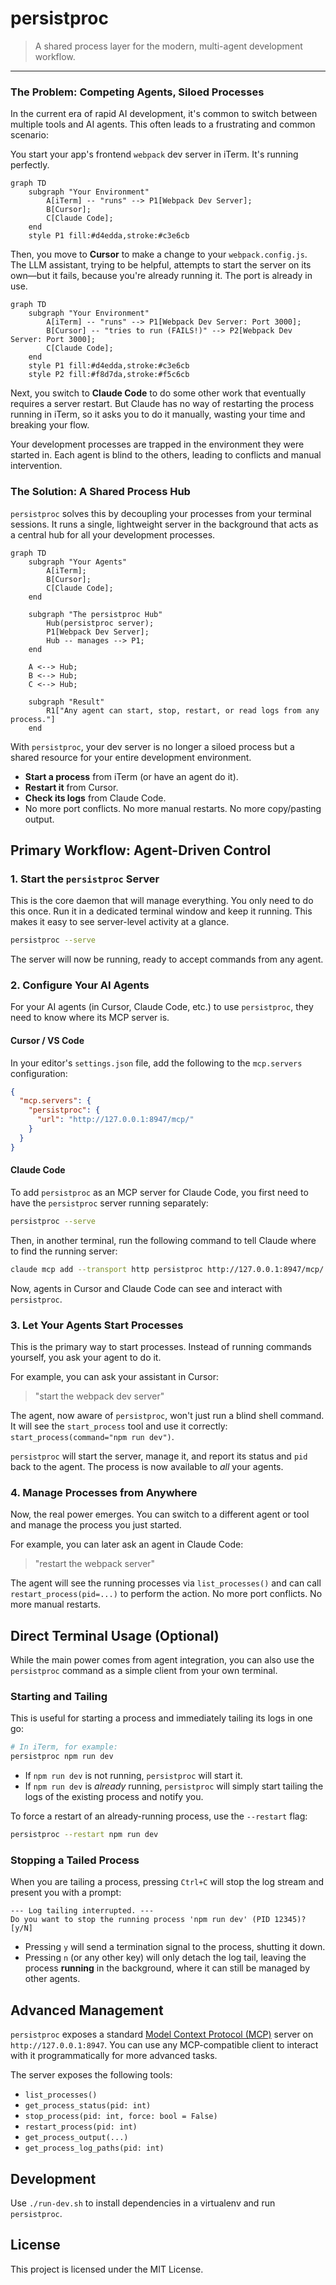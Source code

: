# persistproc
> A shared process layer for the modern, multi-agent development workflow.

---

### The Problem: Competing Agents, Siloed Processes

In the current era of rapid AI development, it's common to switch between multiple tools and AI agents. This often leads to a frustrating and common scenario:

You start your app's frontend `webpack` dev server in iTerm. It's running perfectly.

```mermaid
graph TD
    subgraph "Your Environment"
        A[iTerm] -- "runs" --> P1[Webpack Dev Server];
        B[Cursor];
        C[Claude Code];
    end
    style P1 fill:#d4edda,stroke:#c3e6cb
```

Then, you move to **Cursor** to make a change to your `webpack.config.js`. The LLM assistant, trying to be helpful, attempts to start the server on its own—but it fails, because you're already running it. The port is already in use.

```mermaid
graph TD
    subgraph "Your Environment"
        A[iTerm] -- "runs" --> P1[Webpack Dev Server: Port 3000];
        B[Cursor] -- "tries to run (FAILS!)" --> P2[Webpack Dev Server: Port 3000];
        C[Claude Code];
    end
    style P1 fill:#d4edda,stroke:#c3e6cb
    style P2 fill:#f8d7da,stroke:#f5c6cb
```

Next, you switch to **Claude Code** to do some other work that eventually requires a server restart. But Claude has no way of restarting the process running in iTerm, so it asks you to do it manually, wasting your time and breaking your flow.

Your development processes are trapped in the environment they were started in. Each agent is blind to the others, leading to conflicts and manual intervention.

### The Solution: A Shared Process Hub

`persistproc` solves this by decoupling your processes from your terminal sessions. It runs a single, lightweight server in the background that acts as a central hub for all your development processes.

```mermaid
graph TD
    subgraph "Your Agents"
        A[iTerm];
        B[Cursor];
        C[Claude Code];
    end

    subgraph "The persistproc Hub"
        Hub(persistproc server);
        P1[Webpack Dev Server];
        Hub -- manages --> P1;
    end
    
    A <--> Hub;
    B <--> Hub;
    C <--> Hub;

    subgraph "Result"
        R1["Any agent can start, stop, restart, or read logs from any process."]
    end

```

With `persistproc`, your dev server is no longer a siloed process but a shared resource for your entire development environment.

- **Start a process** from iTerm (or have an agent do it).
- **Restart it** from Cursor.
- **Check its logs** from Claude Code.
- No more port conflicts. No more manual restarts. No more copy/pasting output.

## Primary Workflow: Agent-Driven Control

### 1. Start the `persistproc` Server
This is the core daemon that will manage everything. You only need to do this once. Run it in a dedicated terminal window and keep it running. This makes it easy to see server-level activity at a glance.

```bash
persistproc --serve
```
The server will now be running, ready to accept commands from any agent.

### 2. Configure Your AI Agents
For your AI agents (in Cursor, Claude Code, etc.) to use `persistproc`, they need to know where its MCP server is.

#### Cursor / VS Code
In your editor's `settings.json` file, add the following to the `mcp.servers` configuration:
```json
{
  "mcp.servers": {
    "persistproc": {
      "url": "http://127.0.0.1:8947/mcp/"
    }
  }
}
```

#### Claude Code
To add `persistproc` as an MCP server for Claude Code, you first need to have the `persistproc` server running separately:
```bash
persistproc --serve
```
Then, in another terminal, run the following command to tell Claude where to find the running server:

```bash
claude mcp add --transport http persistproc http://127.0.0.1:8947/mcp/
```
Now, agents in Cursor and Claude Code can see and interact with `persistproc`.

### 3. Let Your Agents Start Processes
This is the primary way to start processes. Instead of running commands yourself, you ask your agent to do it.

For example, you can ask your assistant in Cursor:
> "start the webpack dev server"

The agent, now aware of `persistproc`, won't just run a blind shell command. It will see the `start_process` tool and use it correctly: `start_process(command="npm run dev")`.

`persistproc` will start the server, manage it, and report its status and `pid` back to the agent. The process is now available to *all* your agents.

### 4. Manage Processes from Anywhere
Now, the real power emerges. You can switch to a different agent or tool and manage the process you just started.

For example, you can later ask an agent in Claude Code:
> "restart the webpack server"

The agent will see the running processes via `list_processes()` and can call `restart_process(pid=...)` to perform the action. No more port conflicts. No more manual restarts.

## Direct Terminal Usage (Optional)
While the main power comes from agent integration, you can also use the `persistproc` command as a simple client from your own terminal.

### Starting and Tailing
This is useful for starting a process and immediately tailing its logs in one go:

```bash
# In iTerm, for example:
persistproc npm run dev
```
- If `npm run dev` is not running, `persistproc` will start it.
- If `npm run dev` is *already* running, `persistproc` will simply start tailing the logs of the existing process and notify you.

To force a restart of an already-running process, use the `--restart` flag:
```bash
persistproc --restart npm run dev
```

### Stopping a Tailed Process
When you are tailing a process, pressing `Ctrl+C` will stop the log stream and present you with a prompt:

```
--- Log tailing interrupted. ---
Do you want to stop the running process 'npm run dev' (PID 12345)? [y/N]
```

- Pressing `y` will send a termination signal to the process, shutting it down.
- Pressing `n` (or any other key) will only detach the log tail, leaving the process **running** in the background, where it can still be managed by other agents.

## Advanced Management

`persistproc` exposes a standard [Model Context Protocol (MCP)](https://modelcontext.com/) server on `http://127.0.0.1:8947`. You can use any MCP-compatible client to interact with it programmatically for more advanced tasks.

The server exposes the following tools:
- `list_processes()`
- `get_process_status(pid: int)`
- `stop_process(pid: int, force: bool = False)`
- `restart_process(pid: int)`
- `get_process_output(...)`
- `get_process_log_paths(pid: int)`

## Development

Use `./run-dev.sh` to install dependencies in a virtualenv and run `persistproc`.

## License

This project is licensed under the MIT License. 